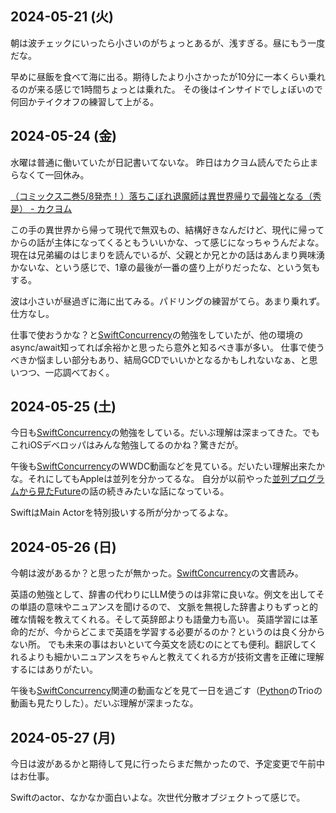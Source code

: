 ## 2024-05-21 (火)

朝は波チェックにいったら小さいのがちょっとあるが、浅すぎる。昼にもう一度だな。

早めに昼飯を食べて海に出る。期待したより小さかったが10分に一本くらい乗れるのが来る感じで1時間ちょっとは乗れた。
その後はインサイドでしょぼいので何回かテイクオフの練習して上がる。

## 2024-05-24 (金)

水曜は普通に働いていたが日記書いてないな。
昨日はカクヨム読んでたら止まらなくて一回休み。

[（コミックス二巻5/8発売！）落ちこぼれ退魔師は異世界帰りで最強となる（秀是） - カクヨム](https://kakuyomu.jp/works/16817330657396674802)

この手の異世界から帰って現代で無双もの、結構好きなんだけど、現代に帰ってからの話が主体になってくるともういいかな、って感じになっちゃうんだよな。
現在は兄弟編のはじまりを読んでいるが、父親とか兄とかの話はあんまり興味湧かないな、という感じで、1章の最後が一番の盛り上がりだったな、という気もする。

波は小さいが昼過ぎに海に出てみる。パドリングの練習がてら。あまり乗れず。仕方なし。

仕事で使おうかな？と[SwiftConcurrency](SwiftConcurrency)の勉強をしていたが、他の環境のasync/await知ってれば余裕かと思ったら意外と知るべき事が多い。
仕事で使うべきか悩ましい部分もあり、結局GCDでいいかとなるかもしれないなぁ、と思いつつ、一応調べておく。

## 2024-05-25 (土)

今日も[SwiftConcurrency](SwiftConcurrency)の勉強をしている。だいぶ理解は深まってきた。でもこれiOSデベロッパはみんな勉強してるのかね？驚きだが。

午後も[SwiftConcurrency](SwiftConcurrency)のWWDC動画などを見ている。だいたい理解出来たかな。それにしてもAppleは並列を分かってるな。
自分が以前やった[並列プログラムから見たFuture](https://karino2.github.io/2021/03/05/future_for_parallel.html)の話の続きみたいな話になっている。

SwiftはMain Actorを特別扱いする所が分かってるよな。

## 2024-05-26 (日)

今朝は波があるか？と思ったが無かった。[SwiftConcurrency](SwiftConcurrency)の文書読み。

英語の勉強として、辞書の代わりにLLM使うのは非常に良いな。例文を出してその単語の意味やニュアンスを聞けるので、
文脈を無視した辞書よりもずっと的確な情報を教えてくれる。そして英辞郎よりも語彙力も高い。
英語学習には革命的だが、今からどこまで英語を学習する必要がるのか？というのは良く分からない所。
でも未来の事はおいといて今英文を読むのにとても便利。翻訳してくれるよりも細かいニュアンスをちゃんと教えてくれる方が技術文書を正確に理解するにはありがたい。

午後も[SwiftConcurrency](SwiftConcurrency)関連の動画などを見て一日を過ごす（[Python](Python)のTrioの動画も見たりした）。だいぶ理解が深まったな。

## 2024-05-27 (月)

今日は波があるかと期待して見に行ったらまだ無かったので、予定変更で午前中はお仕事。

Swiftのactor、なかなか面白いよな。次世代分散オブジェクトって感じで。